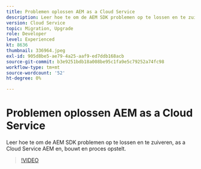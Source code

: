 ```yaml
---
title: Problemen oplossen AEM as a Cloud Service
description: Leer hoe te om de AEM SDK problemen op te lossen en te zuiveren, as a Cloud Service AEM en, bouwt en proces opstelt.
version: Cloud Service
topic: Migration, Upgrade
role: Developer
level: Experienced
kt: 8636
thumbnail: 336964.jpeg
exl-id: 905d8be5-ae79-4a25-aaf9-ed7ddb168acb
source-git-commit: b3e9251bdb18a008be95c1fa9e5c79252a74fc98
workflow-type: tm+mt
source-wordcount: '52'
ht-degree: 0%

---
```


# Problemen oplossen AEM as a Cloud Service

Leer hoe te om de AEM SDK problemen op te lossen en te zuiveren, as a Cloud Service AEM en, bouwt en proces opstelt.

>[!VIDEO](https://video.tv.adobe.com/v/336964?quality=12&learn=on)
